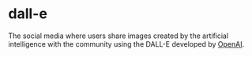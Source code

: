 # dall-e
The social media where users share images created by the artificial intelligence with the community using the DALL-E developed by [OpenAI](https://openai.com/). 
